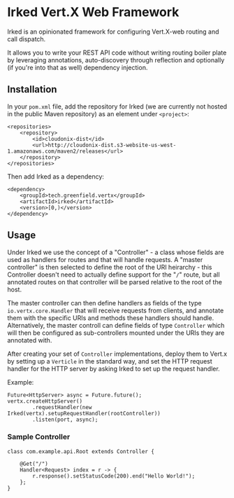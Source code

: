 # Irked Vert.X Web Framework

Irked is an opinionated framework for configuring Vert.X-web routing and call dispatch.

It allows you to write your REST API code without writing routing boiler plate by leveraging
annotations, auto-discovery through reflection and optionally (if you're into that as well)
dependency injection.

## Installation

In your `pom.xml` file, add the repository for Irked (we are currently not hosted
in the public Maven repository) as an element under `<project>`:

```
<repositories>
	<repository>
		<id>cloudonix-dist</id>
		<url>http://cloudonix-dist.s3-website-us-west-1.amazonaws.com/maven2/releases</url>
	</repository>
</repositories>
```

Then add Irked as a dependency:

```
<dependency>
	<groupId>tech.greenfield.vertx</groupId>
	<artifactId>irked</artifactId>
	<version>[0,)</version>
</dependency>
```

## Usage

Under Irked we use the concept of a "Controller" - a class whose fields are used as handlers
for routes and that will handle requests. A "master controller" is then selected to define the
root of the URI heirarchy - this Controller doesn't need to actually define support for the "`/`"
route, but all annotated routes on that controller will be parsed relative to the root of the
host.

The master controller can then define handlers as fields of the type `io.vertx.core.Handler`
that will receive requests from clients, and annotate them with the specific URIs and methods
these handlers should handle. Alternatively, the master controll can define fields of type
`Controller` which will then be configured as sub-controllers mounted under the URIs they
are annotated with.

After creating your set of `Controller` implementations, deploy them to Vert.x by setting up
a `Verticle` in the standard way, and set the HTTP request handler for the HTTP server by
asking Irked to set up the request handler.

Example:

```
Future<HttpServer> async = Future.future();
vertx.createHttpServer()
		.requestHandler(new Irked(vertx).setupRequestHandler(rootController))
		.listen(port, async);
```

### Sample Controller

```
class com.example.api.Root extends Controller {

	@Get("/")
	Handler<Request> index = r -> {
		r.response().setStatusCode(200).end("Hello World!");
	};
}
```
